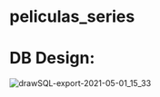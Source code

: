 # peliculas_series

# DB Design:
![drawSQL-export-2021-05-01_15_33](https://user-images.githubusercontent.com/35976464/116792451-02e0c280-aa97-11eb-9f9a-78a3b2be44a3.png)
